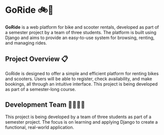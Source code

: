 # GoRide 🚲🛴

**GoRide** is a web platform for bike and scooter rentals, developed as part of a semester project by a team of three students. The platform is built using Django and aims to provide an easy-to-use system for browsing, renting, and managing rides.

## Project Overview 📋

GoRide is designed to offer a simple and efficient platform for renting bikes and scooters. Users will be able to register, check availability, and make bookings, all through an intuitive interface. This project is being developed as part of a semester-long course.

## Development Team 👩‍💻👨‍💻

This project is being developed by a team of three students as part of a semester project. The focus is on learning and applying Django to create a functional, real-world application.
